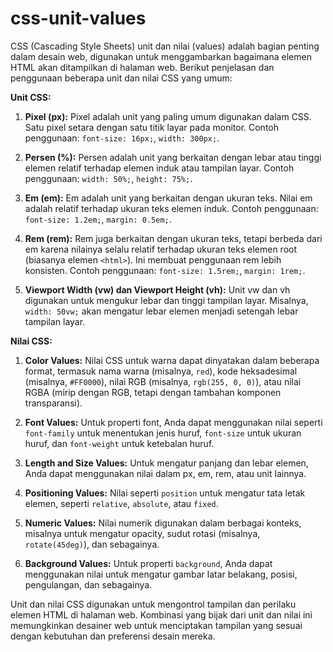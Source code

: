 # css-unit-values

CSS (Cascading Style Sheets) unit dan nilai (values) adalah bagian penting dalam desain web, digunakan untuk menggambarkan bagaimana elemen HTML akan ditampilkan di halaman web. Berikut penjelasan dan penggunaan beberapa unit dan nilai CSS yang umum:

**Unit CSS:**

1. **Pixel (px):** Pixel adalah unit yang paling umum digunakan dalam CSS. Satu pixel setara dengan satu titik layar pada monitor. Contoh penggunaan: `font-size: 16px;`, `width: 300px;`.

2. **Persen (%):** Persen adalah unit yang berkaitan dengan lebar atau tinggi elemen relatif terhadap elemen induk atau tampilan layar. Contoh penggunaan: `width: 50%;`, `height: 75%;`.

3. **Em (em):** Em adalah unit yang berkaitan dengan ukuran teks. Nilai em adalah relatif terhadap ukuran teks elemen induk. Contoh penggunaan: `font-size: 1.2em;`, `margin: 0.5em;`.

4. **Rem (rem):** Rem juga berkaitan dengan ukuran teks, tetapi berbeda dari em karena nilainya selalu relatif terhadap ukuran teks elemen root (biasanya elemen `<html>`). Ini membuat penggunaan rem lebih konsisten. Contoh penggunaan: `font-size: 1.5rem;`, `margin: 1rem;`.

5. **Viewport Width (vw) dan Viewport Height (vh):** Unit vw dan vh digunakan untuk mengukur lebar dan tinggi tampilan layar. Misalnya, `width: 50vw;` akan mengatur lebar elemen menjadi setengah lebar tampilan layar.

**Nilai CSS:**

1. **Color Values:** Nilai CSS untuk warna dapat dinyatakan dalam beberapa format, termasuk nama warna (misalnya, `red`), kode heksadesimal (misalnya, `#FF0000`), nilai RGB (misalnya, `rgb(255, 0, 0)`), atau nilai RGBA (mirip dengan RGB, tetapi dengan tambahan komponen transparansi).

2. **Font Values:** Untuk properti font, Anda dapat menggunakan nilai seperti `font-family` untuk menentukan jenis huruf, `font-size` untuk ukuran huruf, dan `font-weight` untuk ketebalan huruf.

3. **Length and Size Values:** Untuk mengatur panjang dan lebar elemen, Anda dapat menggunakan nilai dalam px, em, rem, atau unit lainnya.

4. **Positioning Values:** Nilai seperti `position` untuk mengatur tata letak elemen, seperti `relative`, `absolute`, atau `fixed`.

5. **Numeric Values:** Nilai numerik digunakan dalam berbagai konteks, misalnya untuk mengatur opacity, sudut rotasi (misalnya, `rotate(45deg)`), dan sebagainya.

6. **Background Values:** Untuk properti `background`, Anda dapat menggunakan nilai untuk mengatur gambar latar belakang, posisi, pengulangan, dan sebagainya.

Unit dan nilai CSS digunakan untuk mengontrol tampilan dan perilaku elemen HTML di halaman web. Kombinasi yang bijak dari unit dan nilai ini memungkinkan desainer web untuk menciptakan tampilan yang sesuai dengan kebutuhan dan preferensi desain mereka.
